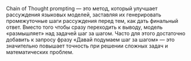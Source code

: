 Chain of Thought prompting — это метод, который улучшает рассуждения языковых моделей, заставляя их генерировать промежуточные шаги рассуждения перед тем, как дать финальный ответ. Вместо того чтобы сразу переходить к выводу, модель «размышляет» над задачей шаг за шагом. Часто для этого достаточно добавить к запросу фразу «Давай подумаем шаг за шагом» — это значительно повышает точность при решении сложных задач и математических проблем.